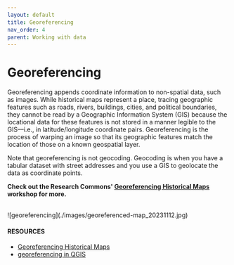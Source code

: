 ```yaml
---
layout: default
title: Georeferencing
nav_order: 4
parent: Working with data
---
```

# Georeferencing
Georeferencing appends coordinate information to non-spatial data, such as images. While historical maps represent a place, tracing geographic features such as roads, rivers, buildings, cities, and political boundaries, they cannot be read by a Geographic Information System (GIS) because the locational data for these features is not stored in a manner legible to the GIS––i.e., in latitude/longitude coordinate pairs. Georeferencing is the process of warping an image so that its geographic features match the location of those on a known geospatial layer.

Note that georeferencing is not geocoding. Geocoding is when you have a tabular dataset with street addresses and you use a GIS to geolocate the data as coordinate points.

**Check out the Research Commons' <a href="https://ubc-library-rc.github.io/gis-georeferencing/" target="_blank">Georeferencing Historical Maps</a> workshop for more.**

<br>
![georeferencing](./images/georeferenced-map_20231112.jpg)


#### RESOURCES
- [Georeferencing Historical Maps](https://ubc-library-rc.github.io/gis-georeferencing/)
- [georeferencing in QGIS](https://storymaps.arcgis.com/stories/e8d1d13ca8894643970f315d16010ee9)